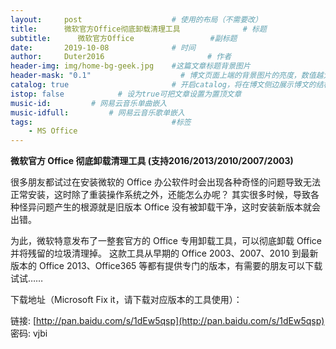 ```yaml
---
layout:     post   				    # 使用的布局（不需要改）
title:      微软官方Office彻底卸载清理工具 				# 标题 
subtitle:      微软官方Office                 #副标题
date:       2019-10-08 				# 时间
author:     Duter2016 						# 作者
header-img: img/home-bg-geek.jpg 	#这篇文章标题背景图片
header-mask: "0.1"                    # 博文页面上端的背景图片的亮度，数值越大越黑暗
catalog: true 						# 开启catalog，将在博文侧边展示博文的结构
istop: false            # 设为true可把文章设置为置顶文章
music-id:         # 网易云音乐单曲嵌入
music-idfull:         # 网易云音乐歌单嵌入
tags:								#标签
    - MS Office
---
```


**微软官方 Office 彻底卸载清理工具 (支持2016/2013/2010/2007/2003)**  

很多朋友都试过在安装微软的 Office 办公软件时会出现各种奇怪的问题导致无法正常安装，这时除了重装操作系统之外，还能怎么办呢？ 
其实很多时候，导致各种怪异问题产生的根源就是旧版本 Office 没有被卸载干净，这时安装新版本就会出错。  

为此，微软特意发布了一整套官方的 Office 专用卸载工具，可以彻底卸载 Office 并将残留的垃圾清理掉。
这款工具从早期的 Office 2003、2007、2010 到最新版本的 Office 2013、Office365 等都有提供专门的版本，有需要的朋友可以下载试试……  

下载地址（Microsoft Fix it，请下载对应版本的工具使用）：  

链接: [http://pan.baidu.com/s/1dEw5qsp](http://pan.baidu.com/s/1dEw5qsp) 密码: vjbi
